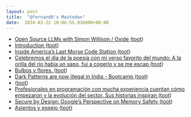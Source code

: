 ```yaml
---
layout: post
title:  "@fernand0's Mastodon"
date:  2024-03-22 10:06:55.916000+00:00
---
```

*  [Open Source LLMs with Simon Willison / Oxide ](https://oxide.computer/podcasts/oxide-and-friends/169251) ([toot](https://mastodon.social/@fernand0/112138781714890248))
*  [Introduction ](https://join-lemmy.org/docs/index.htm) ([toot](https://mastodon.social/@fernand0/112138565816317007))
*  [Inside America’s Last Morse Code Station ](https://hackaday.com/2024/03/08/inside-americas-last-morse-code-station) ([toot](https://mastodon.social/@fernand0/112136950042569790))
*  [Celebremos el día de la poesía con mi verso favorito del mundo: A la orilla del río había un sapo, fui a cogerlo y se me escap ](https://mastodon.social/@fernand0/112135530917145261) ([toot](https://mastodon.social/@fernand0/112135530917145261))
*  [Bulbos y flores. ](https://avecesunafoto.wordpress.com/2024/03/21/bulbos-y-flores) ([toot](https://mastodon.social/@fernand0/112135164289721699))
*  [Dark Patterns are now illegal in India - Bootcamp ](https://bootcamp.uxdesign.cc/dark-patterns-are-now-illegal-in-india-6b3c35c5ce5) ([toot](https://mastodon.social/@fernand0/112135034825734923))
*  [ ](https://mastodon.social/users/fernand0/statuses/112134798737782785/activity) ([toot](https://mastodon.social/users/fernand0/statuses/112134798737782785/activity))
*  [Profesionales en programación con mucha experiencia cuentan cómo empezaron y la evolución del sector. Sus historias inspiran ](https://www.genbeta.com/a-fondo/llevo-20-anos-programando-asi-fue-como-empece-estos-grandes-cambios-que-ha-vivido-secto) ([toot](https://mastodon.social/@fernand0/112134791112710128))
*  [Secure by Design: Google’s Perspective on Memory Safety ](https://security.googleblog.com/2024/03/secure-by-design-googles-perspective-on.htm) ([toot](https://mastodon.social/@fernand0/112134709254349313))
*  [Asientos y espejo ](https://www.flickr.com/photos/fernand0/53602238615) ([toot](https://mastodon.social/@fernand0/112134471829032117))
